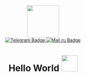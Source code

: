 <div id="header" align="center">
  <img src="https://media.giphy.com/media/gjrYDwbjnK8x36xZIO/giphy.gif" width="100"/>
</div>

<div id="badges" align="center">
  <a href="https://t.me/RamazanGasratov">
    <img src="https://img.shields.io/badge/Telegram-blue?style=for-the-badge&logo=telegram&logoColor=white" alt="Telegram Badge"/>
  </a>
  <a href="mailto:gasratov99@bk.ru">
    <img src="https://img.shields.io/badge/Mail.ru-blue?style=for-the-badge&logo=mail.ru&logoColor=white" alt="Mail.ru Badge"/>
  </a>
  <h1>
  Hello World
  <img src="https://media.giphy.com/media/hvRJCLFzcasrR4ia7z/giphy.gif" width="50px"/>
</h1>
</div>
